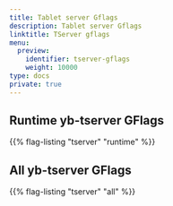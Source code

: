 ```yaml
---
title: Tablet server Gflags
description: Tablet server Gflags
linktitle: TServer gflags
menu:
  preview:
    identifier: tserver-gflags
    weight: 10000
type: docs
private: true
---
```


## Runtime yb-tserver GFlags

{{% flag-listing "tserver" "runtime" %}}

## All yb-tserver GFlags

{{% flag-listing "tserver" "all" %}}
